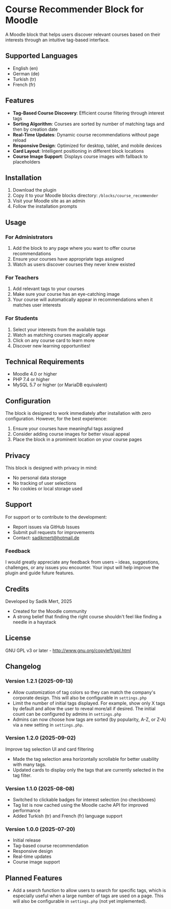 # Course Recommender Block for Moodle

A Moodle block that helps users discover relevant courses based on their interests through an intuitive tag-based interface.

## Supported Languages

- English (en)
- German (de)
- Turkish (tr)
- French (fr)

## Features

- **Tag-Based Course Discovery**: Efficient course filtering through interest tags
- **Sorting Algorithm**: Courses are sorted by number of matching tags and then by creation date
- **Real-Time Updates**: Dynamic course recommendations without page reload
- **Responsive Design**: Optimized for desktop, tablet, and mobile devices
- **Card Layout**: Intelligent positioning in different block locations
- **Course Image Support**: Displays course images with fallback to placeholders

## Installation

1. Download the plugin
2. Copy it to your Moodle blocks directory: `/blocks/course_recommender`
3. Visit your Moodle site as an admin
4. Follow the installation prompts

## Usage

### For Administrators
1. Add the block to any page where you want to offer course recommendations
2. Ensure your courses have appropriate tags assigned
3. Watch as users discover courses they never knew existed

### For Teachers
1. Add relevant tags to your courses
2. Make sure your course has an eye-catching image
3. Your course will automatically appear in recommendations when it matches user interests

### For Students
1. Select your interests from the available tags
2. Watch as matching courses magically appear
3. Click on any course card to learn more
4. Discover new learning opportunities!

## Technical Requirements

- Moodle 4.0 or higher
- PHP 7.4 or higher
- MySQL 5.7 or higher (or MariaDB equivalent)

## Configuration

The block is designed to work immediately after installation with zero configuration. However, for the best experience:

1. Ensure your courses have meaningful tags assigned
2. Consider adding course images for better visual appeal
3. Place the block in a prominent location on your course pages

## Privacy

This block is designed with privacy in mind:
- No personal data storage
- No tracking of user selections
- No cookies or local storage used

## Support

For support or to contribute to the development:

- Report issues via GitHub Issues
- Submit pull requests for improvements
- Contact: sadikmert@hotmail.de

### Feedback

I would greatly appreciate any feedback from users – ideas, suggestions, challenges, or any issues you encounter. Your input will help improve the plugin and guide future features.

## Credits

Developed by Sadik Mert, 2025
- Created for the Moodle community
- A strong belief that finding the right course shouldn't feel like finding a needle in a haystack

## License

GNU GPL v3 or later - http://www.gnu.org/copyleft/gpl.html

## Changelog

### Version 1.2.1 (2025-09-13)
- Allow customization of tag colors so they can match the company's corporate design. This will also be configurable in `settings.php`
- Limit the number of initial tags displayed. For example, show only X tags by default and allow the user to reveal more/all if desired. The initial count can be configured by admins in `settings.php`
- Admins can now choose how tags are sorted (by popularity, A-Z, or Z-A) via a new setting in `settings.php`.

### Version 1.2.0 (2025-09-02)
Improve tag selection UI and card filtering
- Made the tag selection area horizontally scrollable for better usability with many tags.
- Updated cards to display only the tags that are currently selected in the tag filter.

### Version 1.1.0 (2025-08-08)
- Switched to clickable badges for interest selection (no checkboxes)
- Tag list is now cached using the Moodle cache API for improved performance
- Added Turkish (tr) and French (fr) language support

### Version 1.0.0 (2025-07-20)
- Initial release
- Tag-based course recommendation
- Responsive design
- Real-time updates
- Course image support

## Planned Features
- Add a search function to allow users to search for specific tags, which is especially useful when a large number of tags are used on a page. This will also be configurable in `settings.php` (not yet implemented).